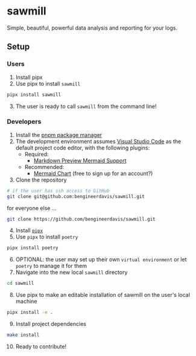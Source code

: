 # sawmill

Simple, beautiful, powerful data analysis and reporting for your logs.

## Setup

### Users

1. Install pipx
2. Use pipx to install `sawmill`
```sh
pipx install sawmill
```
3. The user is ready to call `sawmill` from the command line!

### Developers

1. Install the [pnpm package manager](https://pnpm.io/installation)
2. The development environment assumes [Visual Studio Code](https://code.visualstudio.com/download) as the default project code editor, with the following plugins:
    - Required: 
        - [Markdown Preview Mermaid Support](https://marketplace.visualstudio.com/items?itemName=bierner.markdown-mermaid)
    - Recommended: 
        - [Mermaid Chart](https://marketplace.visualstudio.com/items?itemName=MermaidChart.vscode-mermaid-chart) (free to sign up for an account?)
3. Clone the repository
```sh
# if the user has ssh access to GitHub
git clone git@github.com:bengineerdavis/sawmill.git
```

for everyone else ...

```sh
git clone https://github.com/bengineerdavis/sawmill.git
```
4. Install [`pipx`](https://github.com/pypa/pipx?tab=readme-ov-file#install-pipx)
5. Use `pipx` to install `poetry`
```sh
pipx install poetry
```
6. OPTIONAL: the user may set up their own `virtual environment` or let `poetry` to manage it for them
7. Navigate into the new local `sawmill` directory
```sh
cd sawmill
```
8. Use pipx to make an editable installation of sawmill on the user's local machine
```sh
pipx install -e .
```
9. Install project dependencies 
```sh
make install
``` 
10. Ready to contribute!